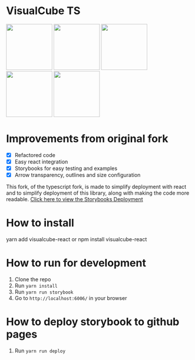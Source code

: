 # VisualCube TS
<p float="left">
  <img src="https://raw.githubusercontent.com/tdecker91/visualcube/master/assets/default.png" width="125" />
  <img src="https://raw.githubusercontent.com/tdecker91/visualcube/master/assets/scramble.png" width="125" />
  <img src="https://raw.githubusercontent.com/tdecker91/visualcube/master/assets/plan.png" width="125" />
  <img src="https://raw.githubusercontent.com/tdecker91/visualcube/master/assets/opacity.png" width="125" />
  <img src="https://raw.githubusercontent.com/tdecker91/visualcube/master/assets/arrows.png" width="125" />
</p>

# Improvements from original fork

  - [x] Refactored code
  - [x] Easy react integration
  - [x] Storybooks for easy testing and examples
  - [x] Arrow transparency, outlines and size configuration

This fork, of the typescript fork, is made to simplify deployment with react and to simplify deployment of this library, along with making the code more readable.
[Click here to view the Storybooks Deployment](https://acorn221.github.io/visualcube-react/)

# How to install

  yarn add visualcube-react
  or
  npm install visualcube-react

# How to run for development

  1. Clone the repo
  2. Run `yarn install`
  3. Run `yarn run storybook`
  4. Go to `http://localhost:6006/` in your browser

# How to deploy storybook to github pages

  1. Run `yarn run deploy`